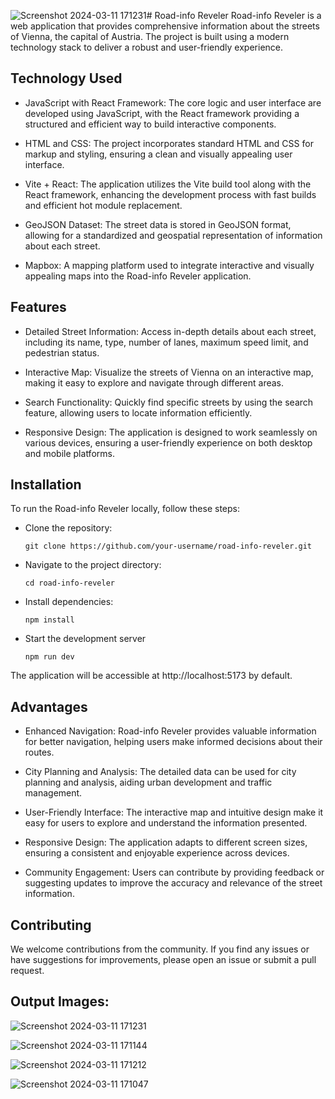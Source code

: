 ![Screenshot 2024-03-11 171231](https://github.com/Rishiojha06/RoadInfo-Reveler/assets/90191522/6767bdfe-e864-4713-b94e-13e584425369)# Road-info Reveler
Road-info Reveler is a web application that provides comprehensive information about the streets of Vienna, the capital of Austria. The project is built using a modern technology stack to deliver a robust and user-friendly experience.

## Technology Used
* JavaScript with React Framework: The core logic and user interface are developed using JavaScript, with the React framework providing a structured and efficient way to build interactive components.

* HTML and CSS: The project incorporates standard HTML and CSS for markup and styling, ensuring a clean and visually appealing user interface.

* Vite + React: The application utilizes the Vite build tool along with the React framework, enhancing the development process with fast builds and efficient hot module replacement.

* GeoJSON Dataset: The street data is stored in GeoJSON format, allowing for a standardized and geospatial representation of information about each street.

* Mapbox: A mapping platform used to integrate interactive and visually appealing maps into the Road-info Reveler application.

## Features
* Detailed Street Information: Access in-depth details about each street, including its name, type, number of lanes, maximum speed limit, and pedestrian status.

* Interactive Map: Visualize the streets of Vienna on an interactive map, making it easy to explore and navigate through different areas.

* Search Functionality: Quickly find specific streets by using the search feature, allowing users to locate information efficiently.

* Responsive Design: The application is designed to work seamlessly on various devices, ensuring a user-friendly experience on both desktop and mobile platforms.

## Installation
To run the Road-info Reveler locally, follow these steps:

* Clone the repository:
  ```
  git clone https://github.com/your-username/road-info-reveler.git
  ```
* Navigate to the project directory:
  ```
  cd road-info-reveler
  ```
* Install dependencies:
  ```
  npm install
  ```
* Start the development server
  ```
  npm run dev
  ```
The application will be accessible at http://localhost:5173 by default.

## Advantages
* Enhanced Navigation: Road-info Reveler provides valuable information for better navigation, helping users make informed decisions about their routes.

* City Planning and Analysis: The detailed data can be used for city planning and analysis, aiding urban development and traffic management.

* User-Friendly Interface: The interactive map and intuitive design make it easy for users to explore and understand the information presented.

* Responsive Design: The application adapts to different screen sizes, ensuring a consistent and enjoyable experience across devices.

* Community Engagement: Users can contribute by providing feedback or suggesting updates to improve the accuracy and relevance of the street information.

## Contributing
We welcome contributions from the community. If you find any issues or have suggestions for improvements, please open an issue or submit a pull request.


## Output Images: 
![Screenshot 2024-03-11 171231](https://github.com/Rishiojha06/RoadInfo-Reveler/assets/90191522/4fe69ee8-ea4a-4336-bdef-10569b662078)

![Screenshot 2024-03-11 171144](https://github.com/Rishiojha06/RoadInfo-Reveler/assets/90191522/f3e9f07d-17e9-4729-91b7-7cdf569d7cfd)

![Screenshot 2024-03-11 171212](https://github.com/Rishiojha06/RoadInfo-Reveler/assets/90191522/24397f10-674a-431d-956e-0fabb313e651)

![Screenshot 2024-03-11 171047](https://github.com/Rishiojha06/RoadInfo-Reveler/assets/90191522/e5caacdc-f483-4288-9f5f-f1ebb3e8662c)
